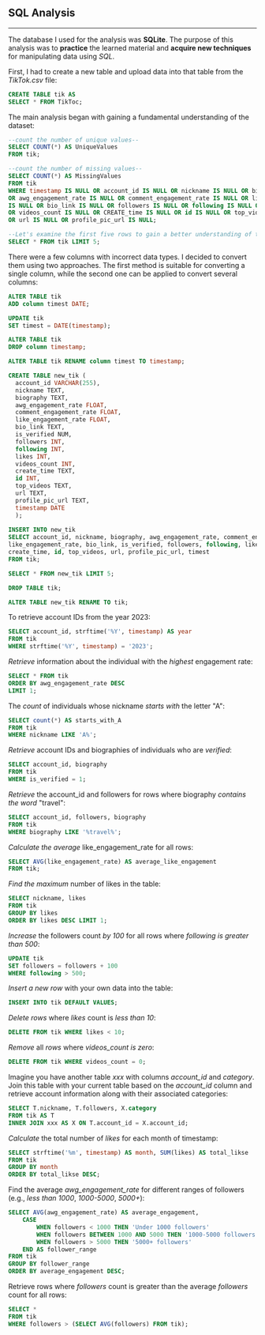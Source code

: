 ## SQL Analysis
____
The database I used for the analysis was __SQLite__. The purpose of this analysis was to __practice__ the learned material and __acquire new techniques__ for manipulating data using _SQL_.

First, I had to create a new table and upload data into that table from the _TikTok.csv_ file:
```SQL
CREATE TABLE tik AS
SELECT * FROM TikToc;
```
The main analysis began with gaining a fundamental understanding of the dataset:
```SQL
--count the number of unique values-- 
SELECT COUNT(*) AS UniqueValues
FROM tik;

--count the number of missing values-- 
SELECT COUNT(*) AS MissingValues
FROM tik
WHERE timestamp IS NULL OR account_id IS NULL OR nickname IS NULL OR biography IS NULL 
OR awg_engagement_rate IS NULL OR comment_engagement_rate IS NULL OR like_engagement_rate
IS NULL OR bio_link IS NULL OR followers IS NULL OR following IS NULL OR likes IS NULL
OR videos_count IS NULL OR CREATE_time IS NULL OR id IS NULL OR top_videos IS NULL 
OR url IS NULL OR profile_pic_url IS NULL;

--Let's examine the first five rows to gain a better understanding of the data:-- 
SELECT * FROM tik LIMIT 5;
```
There were a few columns with incorrect data types. I decided to convert them using two approaches. The first method is suitable for converting a single column, while the second one can be applied to convert several columns:
```SQL
ALTER TABLE tik 
ADD column timest DATE;

UPDATE tik 
SET timest = DATE(timestamp);

ALTER TABLE tik 
DROP column timestamp;

ALTER TABLE tik RENAME column timest TO timestamp;
```
```SQL
CREATE TABLE new_tik (
  account_id VARCHAR(255),
  nickname TEXT,
  biography TEXT,
  awg_engagement_rate FLOAT,
  comment_engagement_rate FLOAT,
  like_engagement_rate FLOAT,
  bio_link TEXT,
  is_verified NUM,
  followers INT,
  following INT,
  likes INT,
  videos_count INT,
  create_time TEXT,
  id INT,
  top_videos TEXT,
  url TEXT,
  profile_pic_url TEXT,
  timestamp DATE
  );
  
INSERT INTO new_tik
SELECT account_id, nickname, biography, awg_engagement_rate, comment_engagement_rate,
like_engagement_rate, bio_link, is_verified, followers, following, likes, videos_count,
create_time, id, top_videos, url, profile_pic_url, timest
FROM tik;

SELECT * FROM new_tik LIMIT 5;

DROP TABLE tik;

ALTER TABLE new_tik RENAME TO tik;
```
To retrieve account IDs from the year 2023:
```SQL
SELECT account_id, strftime('%Y', timestamp) AS year
FROM tik
WHERE strftime('%Y', timestamp) = '2023';
```
_Retrieve_ information about the individual with the _highest_ engagement rate:
```SQL
SELECT * FROM tik 
ORDER BY awg_engagement_rate DESC
LIMIT 1;
```
The _count_ of individuals whose nickname _starts with_ the letter "A":
```SQL
SELECT count(*) AS starts_with_A
FROM tik 
WHERE nickname LIKE 'A%';
```
_Retrieve_ account IDs and biographies of individuals who are _verified_:
```SQL
SELECT account_id, biography
FROM tik 
WHERE is_verified = 1;
```
_Retrieve_ the account_id and followers for rows where biography _contains the word_ "travel":
```SQL
SELECT account_id, followers, biography
FROM tik 
WHERE biography LIKE '%travel%';
```
_Calculate the average_ like_engagement_rate for all rows:
```SQL
SELECT AVG(like_engagement_rate) AS average_like_engagement
FROM tik;
```
_Find the maximum_ number of likes in the table:
```SQL
SELECT nickname, likes
FROM tik 
GROUP BY likes 
ORDER BY likes DESC LIMIT 1;
```
_Increase_ the followers count _by 100_ for all rows where _following is greater than 500_:
```SQL
UPDATE tik
SET followers = followers + 100
WHERE following > 500;
```
_Insert a new row_ with your own data into the table:
```SQL
INSERT INTO tik DEFAULT VALUES;
```
_Delete rows_ where _likes_ count is _less than 10_:
```SQL
DELETE FROM tik WHERE likes < 10;
```
_Remove_ all _rows_ where _videos_count is zero_:
```SQL
DELETE FROM tik WHERE videos_count = 0;
```
Imagine you have another table _xxx_ with columns _account_id_ and _category_. Join this table with your current table based on the _account_id_ column and retrieve account information along with their associated categories:
```SQL
SELECT T.nickname, T.followers, X.category
FROM tik AS T 
INNER JOIN xxx AS X ON T.account_id = X.account_id;
```
_Calculate_ the total number of _likes_ for each month of timestamp:
```SQL
SELECT strftime('%m', timestamp) AS month, SUM(likes) AS total_likse
FROM tik 
GROUP BY month
ORDER BY total_likse DESC;
```
Find the average _awg_engagement_rate_ for different ranges of followers (e.g., _less than 1000_, _1000-5000_, _5000+_):
```SQL
SELECT AVG(awg_engagement_rate) AS average_engagement,
	CASE
    	WHEN followers < 1000 THEN 'Under 1000 followers'
        WHEN followers BETWEEN 1000 AND 5000 THEN '1000-5000 followers'
        WHEN followers > 5000 THEN '5000+ followers'
    END AS follower_range
FROM tik 
GROUP BY follower_range
ORDER BY average_engagement DESC;
```
Retrieve rows where _followers_ count is greater than the average _followers_ count for all rows:
```SQL
SELECT *
FROM tik 
WHERE followers > (SELECT AVG(followers) FROM tik);

